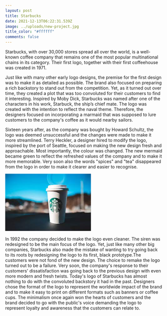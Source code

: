 ```yaml
---
layout: post
title: Starbucks
date: 2021-12-13T06:22:31.539Z
image: ../uploads/new-project.jpg
title_color: "#ffffff"
comments: false
---
```

Starbucks, with over 30,000 stores spread all over the world, is a well-known coffee company that remains one of the most popular multinational chains in its category. Their first logo, together with their first coffeehouse was created in 1971.

Just like with many other early logo designs, the premise for the first design was to make it as detailed as possible. The brand also focused on preparing a rich backstory to stand out from the competition. Yet, as it turned out over time, they created a plot that was too convoluted for their customers to find it interesting. Inspired by Moby Dick, Starbucks was named after one of the characters in his work, Starbuck, the ship’s chief mate. The logo was created with the intention to reflect the naval theme. Therefore, the designers focused on incorporating a marmaid that was supposed to lure customers to the company's coffee as it would nearby sailors. 

Sixteen years after, as the company was bought by Howard Schultz, the logo was deemed unsuccessful and the changes were made to make it more streamlined. Terry Heckler, a designer hired to modify the logo, inspired by the port of Seattle, focused on making the new design fresh and approachable. Most importantly, the colour was changed. The new mermaid became green to reflect the refreshed values of the company and to make it more memorable. Very soon also the words "spices" and "tea" disappeared from the logo in order to make it clearer and easier to recognise.

![](../uploads/unknownss.jpg)

In 1992 the company decided to make the logo even cleaner. The siren was redesigned to be the main focus of the logo. Yet, just like many other big companies, Starbucks also made the mistake of wanting to try going back to its roots by redesigning the logo to its first, black prototype.The customers were not fond of the new design. The choice to remake the logo turned out to be a failure. Very soon, the company's response to their customers' dissatisfaction was going back to the previous design with even more modern and fresh twists. Today's logo of Starbucks has almost nothing to do with the convoluted backstory it had in the past. Designers chose the format of the logo to represent the worldwide impact of the brand and to make it easy to print on different formats such as banners or coffee cups. The minimalism once again won the hearts of customers and the brand decided to go with the public's voice demanding the logo to represent loyalty and awareness that the customers can relate to.